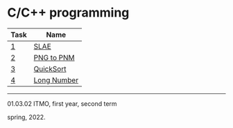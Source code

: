 # C/C++ programming
 

Task|Name
---|---
[1](https://github.com/maladetska/prog-c-and-cpp-2022/blob/master/c_1/%D0%9A%D0%A2_2022_1.pdf)|[SLAE](https://github.com/maladetska/prog-c-and-cpp-2022/blob/master/c_1/main.c)
[2](https://github.com/maladetska/prog-c-and-cpp-2022/blob/master/c_2/%D0%9A%D0%A2_2022_2.pdf)|[PNG to PNM](https://github.com/maladetska/prog-c-and-cpp-2022/blob/master/c_2/main.c)
[3](https://github.com/maladetska/prog-c-and-cpp-2022/blob/master/cpp_1/%D0%9A%D0%A2_2022_3.pdf)|[QuickSort](https://github.com/maladetska/prog-c-and-cpp-2022/blob/master/cpp_1/main.cpp)
[4](https://github.com/maladetska/prog-c-and-cpp-2022/blob/master/cpp_2/%D0%9A%D0%A2_2022_4.pdf)|[Long Number](https://github.com/maladetska/prog-c-and-cpp-2022/blob/master/cpp_2/main.cpp)

------
01.03.02 ITMO, first year, second term

spring, 2022.
